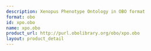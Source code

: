 ```yaml
---
description: Xenopus Phenotype Ontology in OBO format
format: obo
id: xpo.obo
name: xpo.obo
product_url: http://purl.obolibrary.org/obo/xpo.obo
layout: product_detail
---
```


